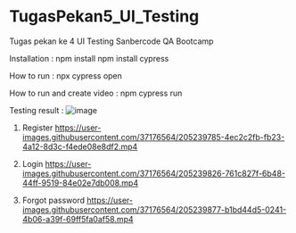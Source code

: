 # TugasPekan5_UI_Testing
Tugas pekan ke 4 UI Testing Sanbercode QA Bootcamp

Installation :
npm install
npm install cypress

How to run :
npx cypress open

How to run and create video :
npm cypress run

Testing result :
![image](https://user-images.githubusercontent.com/37176564/205238795-3ef1c5bd-c94b-4340-8f98-ac1a1cb86c59.png)

1. Register
https://user-images.githubusercontent.com/37176564/205239785-4ec2c2fb-fb23-4a12-8d3c-f4ede08e8df2.mp4

2. Login
https://user-images.githubusercontent.com/37176564/205239826-761c827f-6b48-44ff-9519-84e02e7db008.mp4

3. Forgot password
https://user-images.githubusercontent.com/37176564/205239877-b1bd44d5-0241-4b06-a39f-69ff5fa0af58.mp4
